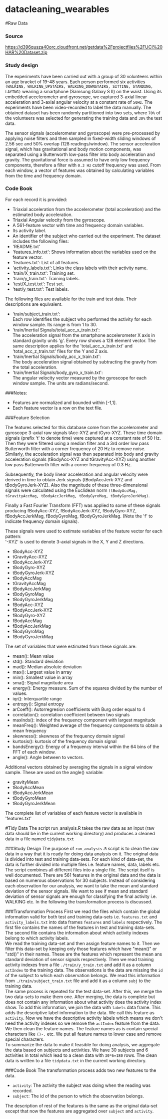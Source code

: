 datacleaning_wearables
======================
#Raw Data
### Source
https://d396qusza40orc.cloudfront.net/getdata%2Fprojectfiles%2FUCI%20HAR%20Dataset.zip
### Study design
The experiments have been carried out with a group of 30 volunteers within an age bracket of 19-48 years. Each person performed six activities `(WALKING, WALKING_UPSTAIRS, WALKING_DOWNSTAIRS, SITTING, STANDING, LAYING)` wearing a smartphone (Samsung Galaxy S II) on the waist. Using its embedded accelerometer and gyroscope, we captured 3-axial linear acceleration and 3-axial angular velocity at a constant rate of `50Hz`. The experiments have been video-recorded to label the data manually. The obtained dataset has been randomly partitioned into two sets, where `70%` of the volunteers was selected for generating the training data and `30%` the test data. 

The sensor signals (accelerometer and gyroscope) were pre-processed by applying noise filters and then sampled in fixed-width sliding windows of 2.56 sec and 50% overlap (128 readings/window). The sensor acceleration signal, which has gravitational and body motion components, was separated using a Butterworth low-pass filter into body acceleration and gravity. The gravitational force is assumed to have only low frequency components, therefore a filter with `0.3 Hz` cutoff frequency was used. From each window, a vector of features was obtained by calculating variables from the time and frequency domain. 

### Code Book
For each record it is provided:
* Triaxial acceleration from the accelerometer (total acceleration) and the estimated body acceleration.
* Triaxial Angular velocity from the gyroscope. 
* A 561-feature vector with time and frequency domain variables. 
* Its activity label. 
* An identifier of the subject who carried out the experiment.
  The dataset includes the following files:
* 'README.txt'
* 'features_info.txt': Shows information about the variables used on the feature vector.
* 'features.txt': List of all features.
* 'activity_labels.txt': Links the class labels with their activity name.
* 'train/X_train.txt': Training set.
* 'train/y_train.txt': Training labels.
* 'test/X_test.txt': Test set.
* 'test/y_test.txt': Test labels.

The following files are available for the train and test data. Their descriptions are equivalent. 

* 'train/subject_train.txt':  
 Each row identifies the subject who performed the activity for each window sample. Its range is from 1 to 30. 
* 'train/Inertial Signals/total_acc_x_train.txt':  
 The acceleration signal from the smartphone accelerometer X axis in standard gravity units 'g'. Every row shows a 128 element vector. The same description applies for the 'total_acc_x_train.txt' and 'total_acc_z_train.txt' files for the Y and Z axis. 
* 'train/Inertial Signals/body_acc_x_train.txt':  
 The body acceleration signal obtained by subtracting the gravity from the total acceleration. 
* 'train/Inertial Signals/body_gyro_x_train.txt':  
 The angular velocity vector measured by the gyroscope for each window sample. The units are radians/second. 
 
###Notes: 

* Features are normalized and bounded within [-1,1].
* Each feature vector is a row on the text file.

###Feature Selection 

The features selected for this database come from the accelerometer and gyroscope 3-axial raw signals tAcc-XYZ and tGyro-XYZ. These time domain signals (prefix 't' to denote time) were captured at a constant rate of 50 Hz. Then they were filtered using a median filter and a 3rd order low pass Butterworth filter with a corner frequency of 20 Hz to remove noise. Similarly, the acceleration signal was then separated into body and gravity acceleration signals (tBodyAcc-XYZ and tGravityAcc-XYZ) using another low pass Butterworth filter with a corner frequency of 0.3 Hz. 

Subsequently, the body linear acceleration and angular velocity were derived in time to obtain Jerk signals (tBodyAccJerk-XYZ and tBodyGyroJerk-XYZ). Also the magnitude of these three-dimensional signals were calculated using the Euclidean norm `(tBodyAccMag, tGravityAccMag, tBodyAccJerkMag, tBodyGyroMag, tBodyGyroJerkMag)`. 

Finally a Fast Fourier Transform (FFT) was applied to some of these signals producing fBodyAcc-XYZ, fBodyAccJerk-XYZ, fBodyGyro-XYZ, fBodyAccJerkMag, fBodyGyroMag, fBodyGyroJerkMag. (Note the 'f' to indicate frequency domain signals). 

These signals were used to estimate variables of the feature vector for each pattern:  
'-XYZ' is used to denote 3-axial signals in the X, Y and Z directions.

 * tBodyAcc-XYZ
 * tGravityAcc-XYZ
 * tBodyAccJerk-XYZ
 * tBodyGyro-XYZ
 * tBodyGyroJerk-XYZ
 * tBodyAccMag
 * tGravityAccMag
 * tBodyAccJerkMag
 * tBodyGyroMag
 * tBodyGyroJerkMag
 * fBodyAcc-XYZ
 * fBodyAccJerk-XYZ
 * fBodyGyro-XYZ
 * fBodyAccMag
 * fBodyAccJerkMag
 * fBodyGyroMag
 * fBodyGyroJerkMag

The set of variables that were estimated from these signals are: 

 * mean(): Mean value
 * std(): Standard deviation
 * mad(): Median absolute deviation 
 * max(): Largest value in array
 * min(): Smallest value in array
 * sma(): Signal magnitude area
 * energy(): Energy measure. Sum of the squares divided by the number of values. 
 * iqr(): Interquartile range 
 * entropy(): Signal entropy
 * arCoeff(): Autorregresion coefficients with Burg order equal to 4
 * correlation(): correlation coefficient between two signals
 * maxInds(): index of the frequency component with largest magnitude
 * meanFreq(): Weighted average of the frequency components to obtain a mean frequency
 * skewness(): skewness of the frequency domain signal 
 * kurtosis(): kurtosis of the frequency domain signal 
 * bandsEnergy(): Energy of a frequency interval within the 64 bins of the FFT of each window.
 * angle(): Angle between to vectors.

Additional vectors obtained by averaging the signals in a signal window sample. These are used on the angle() variable:

 * gravityMean
 * tBodyAccMean
 * tBodyAccJerkMean
 * tBodyGyroMean
 * tBodyGyroJerkMean

The complete list of variables of each feature vector is available in 'features.txt'


#Tidy Data
The script run_analysis.R takes the raw data as an input (raw data should be in the current working directory) and produces a cleaned data in a file named `tidyData.txt`

###Study Design
 The purpose of `run_analysis.R` script is to clean the raw data in a way that it is ready for doing data analysis on it. The original data is divided into test and training data-sets. For each kind of data-set, the data is further divided into multiple files i.e. feature names, data, labels etc. The script combines all different files into a single file. The script itself is well documented. There are 561 features in the original data and the data is based on numerous observations for 30 subjects. Instead of considering each observation for our analysis, we want to take the mean and standard deviation of the sensor signals. We want to see if mean and standard deviation of sensor signals are enough for classifying the final activity i.e. WALKING etc. In the following the transformation process is discussed.

###Transformation Process
First we read the files which contain the global information valid for both test and training data-sets i.e. `features.txt` and `activity_labels.txt` into data frames `features` and `labels` respectively. The first file contains the names of the features in test and training data-sets. The second file contains the information about which activity indexes belong to which activity labels.  
We read the training data-set and then assign feature names to it. Then we filter this data-set by keeping only those features which have "mean()" or "std()" in their names. These are the features which represent the mean ans standard deviation of sensor signals respectively. Then we read training activity indexes from a file `./train/y_train.txt` and add it as a column `actIndex` to the training data. The observations is the data are missing the `id` of the subject to which each observation belongs. We read this information from `./train/subject_train.txt` file and add it as a column `subj` to the training data.  
The same process is repeated for the test data-set. After this, we merge the two data-sets to make them one. After merging, the data is complete but does not contain any information about what activity does the activity index show. To add this information, we join the data with `labels` data frame. This adds the descriptive label information to the data. We call this feature as `activity`. Now we have the descriptive activity labels which means we don't need the activity indexes so we remove the `actIndex` feature from the data.  
We then clean the feature names. The feature names as is contain special characters like `()-.` etc. We put all feature names to lower case and remove special characters.  
To summarize the data to make it feasible for doing analysis, we aggregate the data based on subjects and activities. We have 30 subjects and 6 activities in total which lead to a clean data with `30*6=180` rows. The clean data is written to a file `tidydata.txt` in the current working directory.

###Code Book
The transformation process adds two new features to the data.
* `activity`: The activity the subject was doing when the reading was recorded.
* `subject`: The id of the person to which the observation belongs.

The description of rest of the features is the same as the original data-set except that now the features are aggregated over `subject` and `activity`.

